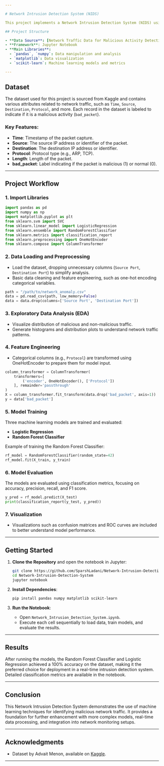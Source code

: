 ```yaml
---

# Network Intrusion Detection System (NIDS)

This project implements a Network Intrusion Detection System (NIDS) using Python and machine learning techniques. It utilizes a dataset from Kaggle to identify malicious activities within network traffic. The primary objective is to classify network activity as normal or malicious based on features in network traffic data.

## Project Structure

- **Data Source**: [Network Traffic Data for Malicious Activity Detection](https://www.kaggle.com/datasets/advaitnmenon/network-traffic-data-malicious-activity-detection)
- **Framework**: Jupyter Notebook
- **Main Libraries**:
  - `pandas`, `numpy`: Data manipulation and analysis
  - `matplotlib`: Data visualization
  - `scikit-learn`: Machine learning models and metrics

---
```


## Dataset

The dataset used for this project is sourced from Kaggle and contains various attributes related to network traffic, such as `Time`, `Source`, `Destination`, `Protocol`, and more. Each record in the dataset is labeled to indicate if it is a malicious activity (`bad_packet`).

### Key Features:

- **Time**: Timestamp of the packet capture.
- **Source**: The source IP address or identifier of the packet.
- **Destination**: The destination IP address or identifier.
- **Protocol**: Protocol type (e.g., ARP, TCP).
- **Length**: Length of the packet.
- **bad_packet**: Label indicating if the packet is malicious (1) or normal (0).

---

## Project Workflow

### 1. **Import Libraries**

   ```python
   import pandas as pd
   import numpy as np
   import matplotlib.pyplot as plt
   from sklearn.svm import SVC
   from sklearn.linear_model import LogisticRegression
   from sklearn.ensemble import RandomForestClassifier
   from sklearn.metrics import classification_report
   from sklearn.preprocessing import OneHotEncoder
   from sklearn.compose import ColumnTransformer
   ```

### 2. **Data Loading and Preprocessing**

   - Load the dataset, dropping unnecessary columns (`Source Port`, `Destination Port`) to simplify analysis.
   - Basic data cleaning and feature engineering, such as one-hot encoding categorical variables.

   ```python
   path = "/path/to/network_anomaly.csv"
   data = pd.read_csv(path, low_memory=False)
   data = data.drop(columns=['Source Port', 'Destination Port'])
   ```

### 3. **Exploratory Data Analysis (EDA)**

   - Visualize distribution of malicious and non-malicious traffic.
   - Generate histograms and distribution plots to understand network traffic patterns.

### 4. **Feature Engineering**

   - Categorical columns (e.g., `Protocol`) are transformed using OneHotEncoder to prepare them for model input.

   ```python
   column_transformer = ColumnTransformer(
       transformers=[
           ('encoder', OneHotEncoder(), ['Protocol'])
       ], remainder='passthrough'
   )
   X = column_transformer.fit_transform(data.drop('bad_packet', axis=1))
   y = data['bad_packet']
   ```

### 5. **Model Training**

   Three machine learning models are trained and evaluated:
   - **Logistic Regression**
   - **Random Forest Classifier**

   Example of training the Random Forest Classifier:

   ```python
   rf_model = RandomForestClassifier(random_state=42)
   rf_model.fit(X_train, y_train)
   ```

### 6. **Model Evaluation**

   The models are evaluated using classification metrics, focusing on accuracy, precision, recall, and F1 score.

   ```python
   y_pred = rf_model.predict(X_test)
   print(classification_report(y_test, y_pred))
   ```

### 7. **Visualization**

   - Visualizations such as confusion matrices and ROC curves are included to better understand model performance.

---

## Getting Started

1. **Clone the Repository** and open the notebook in Jupyter:
   ```bash
   git clone https://github.com/SparshLadani/Network-Intrusion-Detection-System.git
   cd Network-Intrusion-Detection-System
   jupyter notebook
   ```

2. **Install Dependencies**:
   ```bash
   pip install pandas numpy matplotlib scikit-learn
   ```

3. **Run the Notebook**:
   - Open `Network_Intrusion_Detection_System.ipynb`.
   - Execute each cell sequentially to load data, train models, and evaluate the results.

---

## Results

After running the models, the Random Forest Classifier and Logistic Regression achieved a 100% accuracy on the dataset, making it the preferred choice for deployment in a real-time intrusion detection system. Detailed classification metrics are available in the notebook.

---

## Conclusion

This Network Intrusion Detection System demonstrates the use of machine learning techniques for identifying malicious network traffic. It provides a foundation for further enhancement with more complex models, real-time data processing, and integration into network monitoring setups.

---

## Acknowledgments

- Dataset by Advait Menon, available on [Kaggle](https://www.kaggle.com/datasets/advaitnmenon/network-traffic-data-malicious-activity-detection).

--- 
